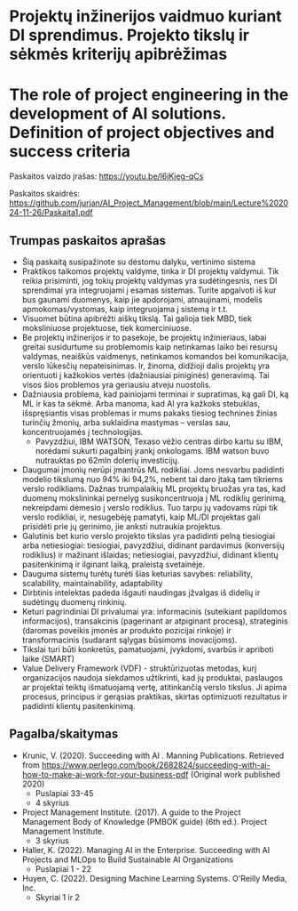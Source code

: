 # Projektų inžinerijos vaidmuo kuriant DI sprendimus. Projekto tikslų ir sėkmės kriterijų apibrėžimas
# The role of project engineering in the development of AI solutions. Definition of project objectives and success criteria

Paskaitos vaizdo įrašas: https://youtu.be/l6jKjeg-qCs

Paskaitos skaidrės: https://github.com/jurjan/AI_Project_Management/blob/main/Lecture%202024-11-26/Paskaita1.pdf

## Trumpas paskaitos aprašas

* Šią paskaitą susipažinote su dėstomu dalyku, vertinimo sistema
* Praktikos taikomos projektų valdyme, tinka ir DI projektų valdymui. Tik reikia prisiminti, jog tokių projektų valdymas yra sudėtingesnis, nes DI sprendimai yra integruojami į esamas sistemas. Turite apgalvoti iš kur bus gaunami duomenys, kaip jie apdorojami, atnaujinami, modelis apmokomas/vystomas, kaip integruojama į sistemą ir t.t.
* Visuomet būtina apibrėžti aiškų tikslą. Tai galioja tiek MBD, tiek moksliniuose projektuose, tiek komerciniuose.
* Be projektų inžinerijos ir to pasekoje, be projektų inžinieriaus, labai greitai susidurtume su problemomis kaip netinkamas laiko bei resursų valdymas, neaiškūs vaidmenys, netinkamos komandos bei komunikacija, verslo lūkesčių nepateisinimas. Ir, žinoma, didžioji dalis projektų yra orientuoti į kažkokios vertės (dažniausiai piniginės) generavimą. Tai visos šios problemos yra geriausiu atveju nuostolis.
* Dažniausia problema, kad painiojami terminai ir supratimas, ką gali DI, ką ML ir kas ta sėkmė. Arba manoma, kad AI yra kažkoks stebuklas, išspręsiantis visas problemas ir mums pakaks tiesiog technines žinias turinčių žmonių, arba suklaidina mastymas – verslas sau, koncentruojamės į technologijas.
  * Pavyzdžiui, IBM WATSON, Texaso vėžio centras dirbo kartu su IBM, norėdami sukurti pagalbinį įrankį  onkologams. IBM watson buvo nutrauktas po 62mln dolerių investicijų.
* Daugumai įmonių nerūpi įmantrūs ML rodikliai. Joms nesvarbu padidinti modelio tikslumą nuo 94% iki 94,2%, nebent tai daro įtaką tam tikriems verslo rodikliams. Dažnas trumpalaikių ML projektų bruožas yra tas, kad duomenų mokslininkai pernelyg susikoncentruoja į ML rodiklių gerinimą, nekreipdami dėmesio į verslo rodiklius. Tuo tarpu jų vadovams rūpi tik verslo rodikliai, ir, nesugebėję pamatyti, kaip ML/DI projektas gali prisidėti prie jų gerinimo, jie anksti nutraukia projektus.
* Galutinis bet kurio verslo projekto tikslas yra padidinti pelną tiesiogiai arba netiesiogiai: tiesiogiai, pavyzdžiui, didinant pardavimus (konversijų rodiklius) ir mažinant išlaidas; netiesiogiai, pavyzdžiui, didinant klientų pasitenkinimą ir ilginant laiką, praleistą svetainėje.
* Dauguma sistemų turėtų turėti šias keturias savybes: reliability, scalability, maintainability, adaptability
* Dirbtinis intelektas padeda išgauti naudingas įžvalgas iš didelių ir sudėtingų duomenų rinkinių.
* Keturi pagrindiniai DI privalumai yra: informacinis (suteikiant papildomos informacijos), transakcinis (pagerinant ar atpiginant procesą), strateginis (daromas poveikis įmonės ar produkto pozicijai rinkoje) ir transformacinis (sudarant sąlygas būsimoms inovacijoms).
* Tikslai turi būti konkretūs, pamatuojami, įvykdomi, svarbūs ir apriboti laike (SMART)
* Value Delivery Framework (VDF) - struktūrizuotas metodas, kurį organizacijos naudoja siekdamos užtikrinti, kad jų produktai, paslaugos ar projektai teiktų išmatuojamą vertę, atitinkančią verslo tikslus. Ji apima procesus, principus ir gerąsias praktikas, skirtas optimizuoti rezultatus ir padidinti klientų pasitenkinimą.

## Pagalba/skaitymas

* Krunic, V. (2020). Succeeding with AI . Manning Publications. Retrieved from https://www.perlego.com/book/2682824/succeeding-with-ai-how-to-make-ai-work-for-your-business-pdf (Original work published 2020)
  * Puslapiai 33-45
  * 4 skyrius
* Project Management Institute. (2017). A guide to the Project Management Body of Knowledge (PMBOK guide) (6th ed.). Project Management Institute.
  * 3 skyrius
* Haller, K. (2022). Managing AI in the Enterprise. Succeeding with AI Projects and MLOps to Build Sustainable AI Organizations
  * Puslapiai 1 - 22
* Huyen, C. (2022). Designing Machine Learning Systems. O'Reilly Media, Inc.
  * Skyriai 1 ir 2
